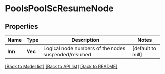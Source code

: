 # PoolsPoolScResumeNode

## Properties
Name | Type | Description | Notes
------------ | ------------- | ------------- | -------------
**lnn** | **Vec<i32>** | Logical node numbers of the nodes suspended/resumed. | [default to null]

[[Back to Model list]](../README.md#documentation-for-models) [[Back to API list]](../README.md#documentation-for-api-endpoints) [[Back to README]](../README.md)


